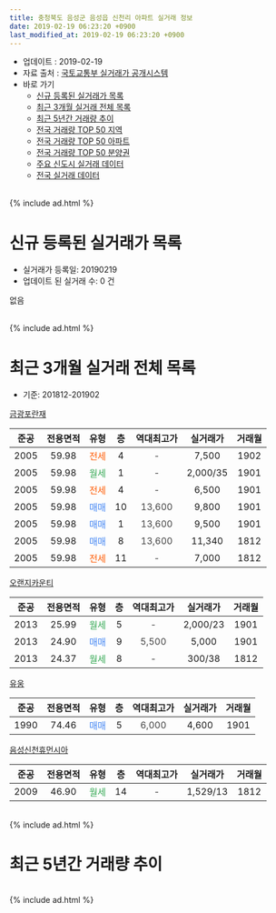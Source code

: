 ```yaml
---
title: 충청북도 음성군 음성읍 신천리 아파트 실거래 정보
date: 2019-02-19 06:23:20 +0900
last_modified_at: 2019-02-19 06:23:20 +0900
---
```


* 업데이트 : 2019-02-19
* 자료 출처 : [국토교통부 실거래가 공개시스템](http://rt.molit.go.kr)
* 바로 가기
    * [신규 등록된 실거래가 목록](#신규-등록된-실거래가-목록)
    * [최근 3개월 실거래 전체 목록](#최근-3개월-실거래-전체-목록)
    * [최근 5년간 거래량 추이](#최근-5년간-거래량-추이)
    * [전국 거래량 TOP 50 지역](https://ayogom.github.io/apt-trade-info/최근-3개월-전국에서-가장-거래가-많이-발생한-지역)
    * [전국 거래량 TOP 50 아파트](https://ayogom.github.io/apt-trade-info/최근-3개월-전국에서-가장-거래가-많이-발생한-아파트)
    * [전국 거래량 TOP 50 분양권](https://ayogom.github.io/apt-trade-info/최근-3개월-전국에서-가장-거래가-많이-발생한-분양권)
    * [주요 신도시 실거래 데이터](https://ayogom.github.io/apt-trade-info/주요-신도시)
    * [전국 실거래 데이터](https://ayogom.github.io/apt-trade-info/전국)
<br>
{% include ad.html %}
<br>

# 신규 등록된 실거래가 목록
* 실거래가 등록일: 20190219
* 업데이트 된 실거래 수: 0 건

없음

<br>
{% include ad.html %}
<br>

# 최근 3개월 실거래 전체 목록
* 기준: 201812-201902


[금광포란재](https://search.naver.com/search.naver?query=%EC%B6%A9%EC%B2%AD%EB%B6%81%EB%8F%84+%EC%9D%8C%EC%84%B1%EA%B5%B0+%EC%9D%8C%EC%84%B1%EC%9D%8D+%EC%8B%A0%EC%B2%9C%EB%A6%AC+%EA%B8%88%EA%B4%91%ED%8F%AC%EB%9E%80%EC%9E%AC)

|준공|전용면적|유형|층|역대최고가|실거래가|거래월|
|:---:|:---:|:---:|:---:|:---:|:---:|:---:|
|2005|59.98|<span style="color:#ff5a00">전세</span>|4|<span style="color:#444444">-</span>|7,500|1902|
|2005|59.98|<span style="color:#34a853">월세</span>|1|<span style="color:#444444">-</span>|2,000/35|1901|
|2005|59.98|<span style="color:#ff5a00">전세</span>|4|<span style="color:#444444">-</span>|6,500|1901|
|2005|59.98|<span style="color:#4285f3">매매</span>|10|<span style="color:#444444">13,600</span>|9,800|1901|
|2005|59.98|<span style="color:#4285f3">매매</span>|1|<span style="color:#444444">13,600</span>|9,500|1901|
|2005|59.98|<span style="color:#4285f3">매매</span>|8|<span style="color:#444444">13,600</span>|11,340|1812|
|2005|59.98|<span style="color:#ff5a00">전세</span>|11|<span style="color:#444444">-</span>|7,000|1812|

[오랜지카운티](https://search.naver.com/search.naver?query=%EC%B6%A9%EC%B2%AD%EB%B6%81%EB%8F%84+%EC%9D%8C%EC%84%B1%EA%B5%B0+%EC%9D%8C%EC%84%B1%EC%9D%8D+%EC%8B%A0%EC%B2%9C%EB%A6%AC+%EC%98%A4%EB%9E%9C%EC%A7%80%EC%B9%B4%EC%9A%B4%ED%8B%B0)

|준공|전용면적|유형|층|역대최고가|실거래가|거래월|
|:---:|:---:|:---:|:---:|:---:|:---:|:---:|
|2013|25.99|<span style="color:#34a853">월세</span>|5|<span style="color:#444444">-</span>|2,000/23|1901|
|2013|24.90|<span style="color:#4285f3">매매</span>|9|<span style="color:#444444">5,500</span>|5,000|1901|
|2013|24.37|<span style="color:#34a853">월세</span>|8|<span style="color:#444444">-</span>|300/38|1812|

[유웅](https://search.naver.com/search.naver?query=%EC%B6%A9%EC%B2%AD%EB%B6%81%EB%8F%84+%EC%9D%8C%EC%84%B1%EA%B5%B0+%EC%9D%8C%EC%84%B1%EC%9D%8D+%EC%8B%A0%EC%B2%9C%EB%A6%AC+%EC%9C%A0%EC%9B%85)

|준공|전용면적|유형|층|역대최고가|실거래가|거래월|
|:---:|:---:|:---:|:---:|:---:|:---:|:---:|
|1990|74.46|<span style="color:#4285f3">매매</span>|5|<span style="color:#444444">6,000</span>|4,600|1901|

[음성신천휴먼시아](https://search.naver.com/search.naver?query=%EC%B6%A9%EC%B2%AD%EB%B6%81%EB%8F%84+%EC%9D%8C%EC%84%B1%EA%B5%B0+%EC%9D%8C%EC%84%B1%EC%9D%8D+%EC%8B%A0%EC%B2%9C%EB%A6%AC+%EC%9D%8C%EC%84%B1%EC%8B%A0%EC%B2%9C%ED%9C%B4%EB%A8%BC%EC%8B%9C%EC%95%84)

|준공|전용면적|유형|층|역대최고가|실거래가|거래월|
|:---:|:---:|:---:|:---:|:---:|:---:|:---:|
|2009|46.90|<span style="color:#34a853">월세</span>|14|<span style="color:#444444">-</span>|1,529/13|1812|


<br>
{% include ad.html %}
<br>

# 최근 5년간 거래량 추이


<div style="width:100%;">
    <canvas id="deal_progress" height="200"></canvas>
</div>

<script>
new Chart(document.getElementById("deal_progress"), {
    type: 'line',
    data: {
        labels: ['201402','201403','201404','201405','201406','201407','201408','201409','201410','201411','201412','201501','201502','201503','201504','201505','201506','201507','201508','201509','201510','201511','201512','201601','201602','201603','201604','201605','201606','201607','201608','201609','201610','201611','201612','201701','201702','201703','201704','201705','201706','201707','201708','201709','201710','201711','201712','201801','201802','201803','201804','201805','201806','201807','201808','201809','201810','201811','201812','201901','201902'],
        datasets: [{
            label: '매매',
            pointRadius: 1,
            data: [7, 11, 8, 3, 8, 7, 5, 10, 3, 3, 5, 3, 3, 4, 8, 3, 6, 3, 9, 7, 12, 6, 7, 13, 3, 6, 5, 5, 7, 4, 4, 8, 4, 8, 2, 3, 6, 9, 5, 2, 1, 11, 2, 8, 7, 6, 4, 0, 5, 3, 2, 3, 7, 0, 5, 5, 4, 6, 1, 4, 0],
            borderColor: "rgba(255, 201, 14, 1)",
            backgroundColor: "rgba(255, 201, 14, 0.5)",
            fill: false,
            lineTension: 0
        },{
            label: '전월세',
            pointRadius: 1,
            data: [4, 8, 4, 6, 6, 5, 3, 6, 2, 5, 5, 4, 7, 6, 4, 1, 4, 3, 8, 4, 9, 7, 2, 6, 10, 3, 2, 5, 3, 1, 3, 4, 5, 4, 3, 5, 5, 4, 4, 4, 3, 2, 3, 6, 5, 5, 1, 7, 5, 4, 7, 1, 7, 5, 5, 2, 0, 4, 3, 3, 1],
            borderColor: "rgba(0, 141, 185, 1)",
            backgroundColor: "rgba(0, 141, 185, 0.5)",
            fill: false,
            lineTension: 0
        }
        ]
    },
    options: {
        responsive: true,
        title: {
            display: false
        },
        tooltips: {
            mode: 'index',
            intersect: false
        },
        hover: {
            mode: 'nearest',
            intersect: true
        },
        scales: {
            xAxes: [{
                display: true,
                scaleLabel: {
                    display: true,
                    labelString: '년/월'
                }
            }],
            yAxes: [{
                display: true,
                ticks: {
                    suggestedMin: 0,
                },
                scaleLabel: {
                    display: true,
                    labelString: '실거래 수'
                }
            }]
        }
    }
});

</script>


<br>
{% include ad.html %}
<br>

